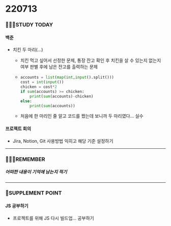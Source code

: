 # 220713

### 👨🏼‍🏫STUDY TODAY

#### 백준

- 치킨 두 마리(...)
  - 치킨 먹고 싶어서 선정한 문제, 통장 잔고 확인 후 치킨을 살 수 있는지 없는지 여부 판별 후에 남은 잔고를 출력하는 문제
  
  - ```python
    accounts = list(map(int,input().split()))
    cost = int(input())
    chicken = cost*2
    if sum(accounts) >= chicken:
        print(sum(accounts)-chicken)
    else:
        print(sum(accounts))
    ```
  
  - 처음에 한 마리인 줄 알고 코드를 짰는데 보니까 두 마리였다... 실수



#### 프로젝트 회의

- Jira, Notion, Git 사용방법 익히고 해당 기준 설정하기

---

### 💆🏼‍♂️REMEMBER

##### 어떠한 내용이 기억에 남는지 적기

---

### 💫SUPPLEMENT POINT

#### JS 공부하기

- 프로젝트를 위해 JS 다시 빌드업... 공부하기

